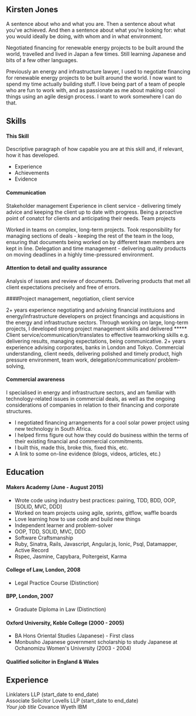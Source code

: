 ## Kirsten Jones

A sentence about who and what you are. Then a sentence about what you've achieved. And then a sentence about what you're looking for: what you would ideally be doing, with whom and in what environment.


 
Negotiated financing for renewable energy projects to be built around the world, travelled and lived in Japan a few times. Still learning Japanese and bits of a few other languages.

Previously an energy and infrastructure lawyer, I used to negotiate financing for renewable energy projects to be built around the world. I now want to spend my time actually building stuff. I love being part of a team of people who are fun to work with, and as passionate as me about making cool things using an agile design process. I want to work somewhere I can do that.

## Skills

#### This Skill

Descriptive paragraph of how capable you are at this skill and, if relevant, how it has developed.

- Experience
- Achievements
- Evidence

####  Communication
Stakeholder management
Experience in client service - delivering timely advice and keeping the client up to date with progress. Being a proactive point of conatct for clients and anticipating their needs.
Team projects

Worked in teams on complex, long-term projects. Took responsibility for managing sections of deals - keeping the rest of the team in the loop, ensuring that documents being worked on by different team members are kept in line. Delegation and time management - delivering quality products on moving deadlines in a highly time-pressured environment. 

####  Attention to detail and quality assurance
Analysis of issues and review of documents. Delivering products that met all client expectations precisely and free of errors.


####Project management, negotiation, client service

2+ years experience negotiating and advising financial instituions and energy/infrastructure developers on project financings and acquisitions in the energy and infrastructure sectors. Through working on large, long-term projects, I developed strong project management skills and delivered ***** Client service/communication/translates to effective teamworking skills e.g. delivering results, managing expectations, being communicative. 
2+ years experience advising corporates, banks in London and Tokyo.
Commercial understanding, client needs, delivering polished and timely product, high pressure environment, team work, delegation/communication/ problem-solving,

####  Commercial awareness                                                                                                                                                 
I specialised in energy and infrastructure sectors, and am familiar with technology-related issues in commercial deals, as well as the ongoing considerations of companies in relation to their financing and corporate structures.

- I negotiated financing arrangements for a cool solar power project using new technology in South Africa. 
- I helped firms figure out how they could do business within the terms of their existing financial and commercial commitments.
- I built this, made this, broke this, fixed this, etc.
- A link to some on-line evidence (blogs, videos, articles, etc.)

## Education

#### Makers Academy (June - August 2015)

- Wrote code using industry best practices: pairing, TDD, BDD, OOP, [SOLID, MVC, DDD]
- Worked on team projects using agile, sprints, gitflow, waffle boards
- Love learning how to use code and build new things
- Independent learner and problem-solver
- OOP, TDD, SOLID, MVC, DDD
- Software Craftsmanship
- Ruby, Sinatra, Rails, Javascript, Angular.js, Ionic, Psql, Datamapper, Active Record
- Rspec, Jasmine, Capybara, Poltergeist, Karma

#### College of Law, London, 2008
- Legal Practice Course (Distinction)

#### BPP, London, 2007
- Graduate Diploma in Law (Distinction)

#### Oxford University, Keble College (2000 - 2005)

- BA Hons Oriental Studies (Japanese) - First class 
- Monbusho Japanese government scholarship to study Japanese at Ochanomizu Women's University (2003 - 2004)

#### Qualified solicitor in England & Wales

## Experience

Linklaters LLP (start_date to end_date)    
Associate Solicitor
Lovells LLP (start_date to end_date)   
*Your job title*
Covance
Wyeth
IBM
